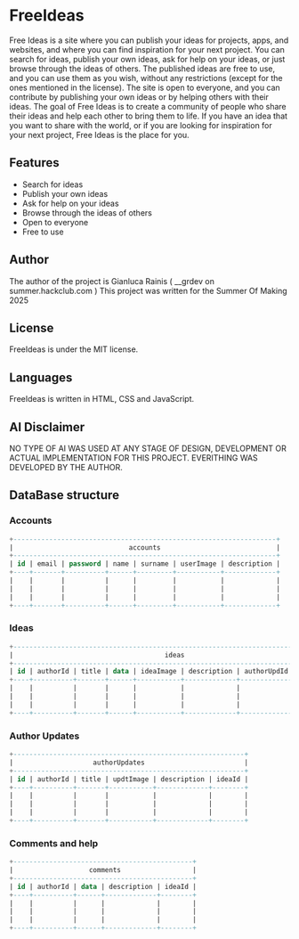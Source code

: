 # FreeIdeas
Free Ideas is a site where you can publish your ideas for projects, apps, and websites, and where you can find inspiration for your next project.
You can search for ideas, publish your own ideas, ask for help on your ideas, or just browse through the ideas of others.
The published ideas are free to use, and you can use them as you wish, without any restrictions (except for the ones mentioned in the license).
The site is open to everyone, and you can contribute by publishing your own ideas or by helping others with their ideas.
The goal of Free Ideas is to create a community of people who share their ideas and help each other to bring them to life.
If you have an idea that you want to share with the world, or if you are looking for inspiration for your next project, Free Ideas is the place for you.

## Features
- Search for ideas
- Publish your own ideas
- Ask for help on your ideas
- Browse through the ideas of others
- Open to everyone
- Free to use

## Author
The author of the project is Gianluca Rainis ( __grdev on summer.hackclub.com )
This project was written for the Summer Of Making 2025

## License
FreeIdeas is under the MIT license.

## Languages
FreeIdeas is written in HTML, CSS and JavaScript.

## AI Disclaimer
NO TYPE OF AI WAS USED AT ANY STAGE OF DESIGN, DEVELOPMENT OR ACTUAL IMPLEMENTATION FOR THIS PROJECT.
EVERITHING WAS DEVELOPED BY THE AUTHOR.

## DataBase structure
### Accounts
```SQL
+------------------------------------------------------------------+
|                             accounts                             |
+------------------------------------------------------------------+
| id | email | password | name | surname | userImage | description |
+----+-------+----------+------+---------+-----------+-------------+
|    |       |          |      |         |           |             |
|    |       |          |      |         |           |             |
|    |       |          |      |         |           |             |
+----+-------+----------+------+---------+-----------+-------------+
```

### Ideas
```SQL
+-----------------------------------------------------------------------------------+
|                                      ideas                                        |
+-----------------------------------------------------------------------------------+
| id | authorId | title | data | ideaImage | description | authorUpdId | commentsId |
+----+----------+-------+------+-----------+-------------+-------------+------------+
|    |          |       |      |           |             |             |            |
|    |          |       |      |           |             |             |            |
|    |          |       |      |           |             |             |            |
+----+----------+-------+------+-----------+-------------+-------------+------------+
```

### Author Updates
```SQL
+----------------------------------------------------------+
|                    authorUpdates                         |
+----------------------------------------------------------+
| id | authorId | title | updtImage | description | ideaId |
+----+----------+-------+-----------+-------------+--------+
|    |          |       |           |             |        |
|    |          |       |           |             |        |
|    |          |       |           |             |        |
+----+----------+-------+-----------+-------------+--------+
```

### Comments and help
```SQL
+---------------------------------------------+
|                   comments                  |
+---------------------------------------------+
| id | authorId | data | description | ideaId |
+----+----------+------+-------------+--------+
|    |          |      |             |        |
|    |          |      |             |        |
|    |          |      |             |        |
+----+----------+------+-------------+--------+
```